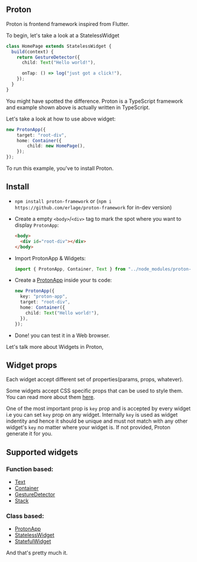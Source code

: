 ## Proton

Proton is frontend framework inspired from Flutter.

To begin, let's take a look at a StatelessWidget

```typescript
class HomePage extends StatelessWidget {
  build(context) {
    return GestureDetector({
      child: Text("Hello world!"),

      onTap: () => log("just got a click!"),
    });
  }
}
```

You might have spotted the difference. Proton is a TypeScript framework and example shown above is actually written in TypeScript.

Let's take a look at how to use above widget:

```typescript
new ProtonApp({
    target: "root-div",
    home: Container({
        child: new HomePage(),
    });
});
```

To run this example, you've to install Proton.

## Install

- `npm install proton-framework` or (`npm i https://github.com/erlage/proton-framework` for in-dev version)

- Create a empty `<body>`/`<div>` tag to mark the spot where you want to display `ProtonApp`:

  ```html
  <body>
    <div id="root-div"></div>
  </body>
  ```

- Import ProtonApp & Widgets:

  ```typescript
  import { ProtonApp, Container, Text } from "../node_modules/proton-framework/dist/proton.js";
  ```

- Create a [ProtonApp](https://github.com/erlage/proton-framework/blob/main/src/proton/widgets/main/proton_app.ts) inside your ts code:

  ```typescript
  new ProtonApp({
    key: "proton-app",
    target: "root-div",
    home: Container({
      child: Text("Hello world!"),
    }),
  });
  ```

- Done! you can test it in a Web browser.

Let's talk more about Widgets in Proton,

## Widget props

Each widget accept different set of properties(params, props, whatever).

Some widgets accept CSS specific props that can be used to style them. You can read more about them [here](https://github.com/erlage/proton-framework/blob/main/doc/props/styling_props.md).

One of the most important prop is `key` prop and is accepted by every widget i.e you can set `key` prop on any widget. Internally `key` is used as widget indentity and hence it should be unique and must not match with any other widget's `key` no matter where your widget is. If not provided, Proton generate it for you.

## Supported widgets

### Function based:

- [Text](https://github.com/erlage/proton-framework/blob/main/doc/widget/text.md)
- [Container](https://github.com/erlage/proton-framework/blob/main/doc/widget/container.md)
- [GestureDetector](https://github.com/erlage/proton-framework/blob/main/doc/widget/gesture_detector.md)
- [Stack](https://github.com/erlage/proton-framework/blob/main/doc/widget/stack.md)

### Class based:

- [ProtonApp](https://github.com/erlage/proton-framework/blob/main/doc/widget/proton_app.md)
- [StatelessWidget](https://github.com/erlage/proton-framework/blob/main/doc/widget/stateless_widget.md)
- [StatefulWidget](https://github.com/erlage/proton-framework/blob/main/doc/widget/stateful_widget.md)

And that's pretty much it.
